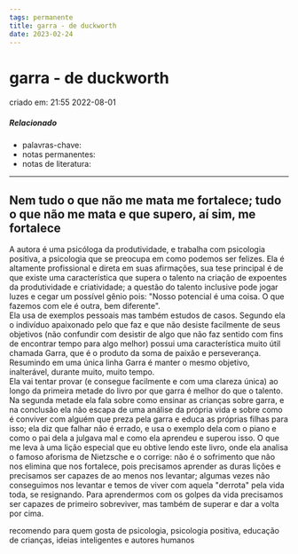```yaml
---
tags: permanente
title: garra - de duckworth
date: 2023-02-24
---
```

# garra - de duckworth
criado em: 21:55 2022-08-01

##### Relacionado
- palavras-chave: 
- notas permanentes: 
- notas de literatura: 

---


## Nem tudo o que não me mata me fortalece; tudo o que não me mata e que supero, aí sim, me fortalece

A autora é uma psicóloga da produtividade, e trabalha com psicologia positiva, a psicologia que se preocupa em como podemos ser felizes. Ela é altamente profissional e direta em suas afirmações, sua tese principal é de que existe uma característica que supera o talento na criação de expoentes da produtividade e criatividade; a questão do talento inclusive pode jogar luzes e cegar um possível gênio pois: "Nosso potencial é uma coisa. O que fazemos com ele é outra, bem diferente".  
Ela usa de exemplos pessoais mas também estudos de casos. Segundo ela o indivíduo apaixonado pelo que faz e que não desiste facilmente de seus objetivos (não confundir com desistir de algo que não faz sentido com fins de encontrar tempo para algo melhor) possui uma característica muito útil chamada Garra, que é o produto da soma de paixão e perseverança. Resumindo em uma única linha Garra é manter o mesmo objetivo, inalterável, durante muito, muito tempo.  
Ela vai tentar provar (e consegue facilmente e com uma clareza única) ao longo da primeira metade do livro por que garra é melhor do que o talento. Na segunda metade ela fala sobre como ensinar as crianças sobre garra, e na conclusão ela não escapa de uma análise da própria vida e sobre como é conviver com alguém que preza pela garra e educa as próprias filhas para isso; ela diz que falhar não é errado, e usa o exemplo dela com o piano e como o pai dela a julgava mal e como ela aprendeu e superou isso. O que me leva à uma lição especial que eu obtive lendo este livro, onde ela analisa o famoso aforisma de Nietzsche e o corrige: não é o sofrimento que não nos elimina que nos fortalece, pois precisamos aprender as duras lições e precisamos ser capazes de ao menos nos levantar; algumas vezes não conseguimos nos levantar e temos de viver com aquela "derrota" pela vida toda, se resignando. Para aprendermos com os golpes da vida precisamos ser capazes de primeiro sobreviver, mas também de superar e dar a volta por cima.  
  
recomendo para quem gosta de psicologia, psicologia positiva, educação de crianças, ideias inteligentes e autores humanos
